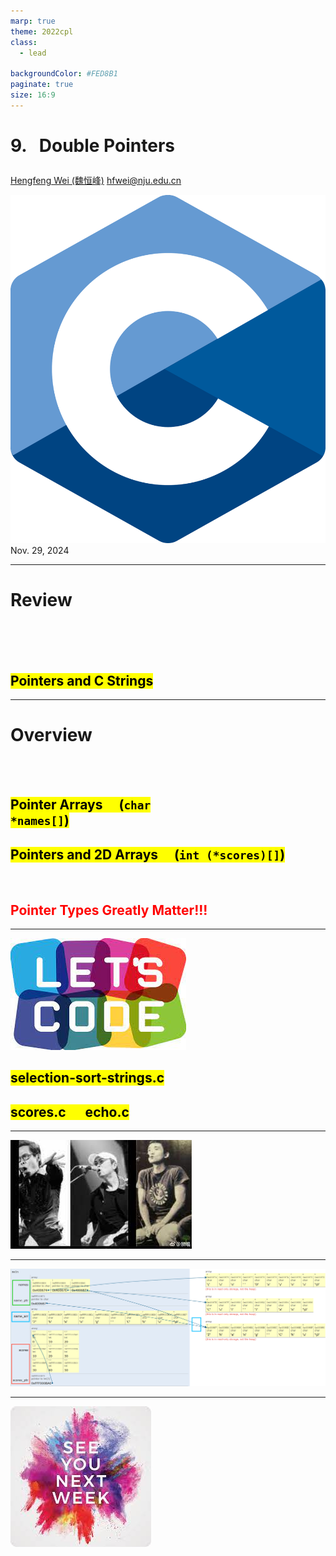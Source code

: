 ```yaml
---
marp: true
theme: 2022cpl
class:
  - lead

backgroundColor: #FED8B1
paginate: true
size: 16:9
---
```

# <p id = "small-caps">9. &nbsp; Double Pointers</p>

[Hengfeng Wei (魏恒峰)](https://hengxin.github.io/)
hfwei@nju.edu.cn

![w:200](figs/C.png)
Nov. 29, 2024

---
# Review
<br>
<br>
<br>

## <mark>Pointers and C Strings</mark>

---
# Overview
<br>
<br>

## <mark>Pointer Arrays &emsp;(<code>char *names[]</code>)</mark>

## <mark>Pointers and 2D Arrays &emsp;(<code>int (*scores)[]</code>)</mark>

<br>

## <font color = red>Pointer Types Greatly Matter!!!</font>

---
![w:600](figs/lets-code.jpeg)

## <mark>selection-sort-strings.c</mark>
## <mark>scores.c &emsp; echo.c</mark>

---
![bg w:1000](figs/luo-cui-zhang.jpeg)

---
![bg w:1250](figs/double-pointers.png)

---
![bg w:600](figs/see-you.jpeg)